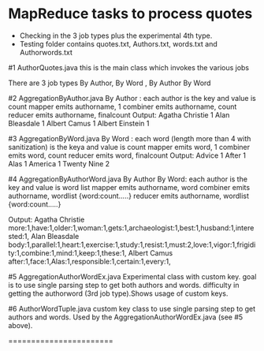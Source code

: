 MapReduce tasks to process quotes 
====================================
* Checking in the 3 job types plus the experimental 4th type.
* Testing folder contains quotes.txt, Authors.txt, words.txt and Authorwords.txt

#1 AuthorQuotes.java
this is the main class which invokes the various jobs

There are 3 job types By Author, By Word , By Author By Word

#2 AggregationByAuthor.java
By Author : each author is the key and value is count
  		mapper emits authorname, 1
			combiner emits authorname, count
			reducer emits authorname, finalcount
Output: 
    Agatha Christie  1
    Alan Bleasdale	1
    Albert Camus	1
    Albert Einstein	1


#3 AggregationByWord.java
By Word : each word (length more than 4 with
sanitization) is the keya and value is count
			mapper emits word, 1
			combiner emits word, count
			reducer emits word, finalcount
Output:
    Advice  1
    After	1
    Alas	1
    America	1
    Twenty Nine	2

#4 AggregationByAuthorWord.java
By Author By Word: each author is the key and value is word list
			mapper emits authorname, word
			combiner emits authorname, wordlist {word:count.....}
			reducer emits authorname, wordlist {word:count.....}

Output:
    Agatha Christie  more:1,have:1,older:1,woman:1,gets:1,archaeologist:1,best:1,husband:1,interested:1,
    Alan Bleasdale	body:1,parallel:1,heart:1,exercise:1,study:1,resist:1,must:2,love:1,vigor:1,frigidity:1,combine:1,mind:1,keep:1,these:1,
    Albert Camus	after:1,face:1,Alas:1,responsible:1,certain:1,every:1,


#5 AggregationAuthorWordEx.java
 Experimental class with custom key. goal is to use single parsing step
to get both authors and words. difficulty in getting the authorword (3rd
job type).Shows usage of custom keys.

#6 AuthorWordTuple.java
custom key class to use single parsing step to get authors and words. Used by the AggregationAuthorWordEx.java (see #5 above).


=======================

